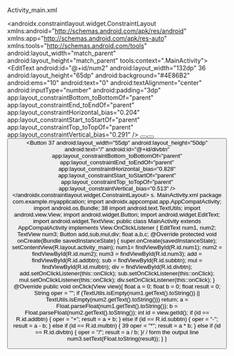 Activity_main.xml

<?xml version="1.0" encoding="utf-8"?>
<androidx.constraintlayout.widget.ConstraintLayout
xmlns:android="http://schemas.android.com/apk/res/android"
xmlns:app="http://schemas.android.com/apk/res-auto"
xmlns:tools="http://schemas.android.com/tools"
android:layout_width="match_parent"
android:layout_height="match_parent"
tools:context=".MainActivity">
<TextView
android:layout_width="wrap_content"
android:layout_height="wrap_content"
android:text="Simple calculator"
android:textAllCaps="true"
android:textFontWeight="900"
android:fontFamily="sans-serif-black"
android:textSize="24sp"
android:textColor="#f00000"
app:layout_constraintBottom_toBottomOf="parent"
app:layout_constraintEnd_toEndOf="parent"
app:layout_constraintStart_toStartOf="parent"
app:layout_constraintTop_toTopOf="parent"
app:layout_constraintVertical_bias="0.05" />
<EditText
android:id="@+id/num1"
android:layout_width="129dp"
android:layout_height="60dp"
android:background="#4E86B2"
android:ems="10"
android:textAlignment="center"
android:text="0"
android:inputType="number"
android:padding="3dp"
app:layout_constraintBottom_toBottomOf="parent"
app:layout_constraintEnd_toEndOf="parent"
app:layout_constraintHorizontal_bias="0.812"
app:layout_constraintStart_toStartOf="parent"
app:layout_constraintTop_toTopOf="parent"
app:layout_constraintVertical_bias="0.291" />
<EditText
android:id="@+id/num2"
android:layout_width="132dp"
36
android:layout_height="65dp"
android:background="#4E86B2"
android:ems="10"
android:text="0"
android:textAlignment="center"
android:inputType="number"
android:padding="3dp"
app:layout_constraintBottom_toBottomOf="parent"
app:layout_constraintEnd_toEndOf="parent"
app:layout_constraintHorizontal_bias="0.204"
app:layout_constraintStart_toStartOf="parent"
app:layout_constraintTop_toTopOf="parent"
app:layout_constraintVertical_bias="0.291" />
<Button
android:layout_width="55dp"
android:layout_height="50dp"
android:text="+"
app:layout_constraintBottom_toBottomOf="parent"
app:layout_constraintEnd_toEndOf="parent"
app:layout_constraintHorizontal_bias="0.238"
app:layout_constraintStart_toStartOf="parent"
app:layout_constraintTop_toTopOf="parent"
app:layout_constraintVertical_bias="0.513"
android:id="@+id/addbtn"/>
<Button
android:layout_width="55dp"
android:layout_height="50dp"
android:text="-"
android:id="@+id/subbtn"
app:layout_constraintBottom_toBottomOf="parent"
app:layout_constraintEnd_toEndOf="parent"
app:layout_constraintHorizontal_bias="0.441"
app:layout_constraintStart_toStartOf="parent"
app:layout_constraintTop_toTopOf="parent"
app:layout_constraintVertical_bias="0.513" />
<Button
android:layout_width="55dp"
android:layout_height="50dp"
android:text="*"
android:id="@+id/mulbtn"
app:layout_constraintBottom_toBottomOf="parent"
app:layout_constraintEnd_toEndOf="parent"
app:layout_constraintHorizontal_bias="0.643"
app:layout_constraintStart_toStartOf="parent"
app:layout_constraintTop_toTopOf="parent"
app:layout_constraintVertical_bias="0.513" />
<Button
37
android:layout_width="55dp"
android:layout_height="50dp"
android:text="/"
android:id="@+id/divbtn"
app:layout_constraintBottom_toBottomOf="parent"
app:layout_constraintEnd_toEndOf="parent"
app:layout_constraintHorizontal_bias="0.828"
app:layout_constraintStart_toStartOf="parent"
app:layout_constraintTop_toTopOf="parent"
app:layout_constraintVertical_bias="0.513" />
<TextView
android:id="@+id/num3"
android:layout_width="54dp"
android:layout_height="46dp"
android:background="#7AA3C4"
android:padding="8dp"
android:text="0"
android:textSize="20sp"
android:textAlignment="center"
android:gravity="center"
app:layout_constraintBottom_toBottomOf="parent"
app:layout_constraintEnd_toEndOf="parent"
app:layout_constraintStart_toStartOf="parent"
app:layout_constraintTop_toTopOf="parent"
app:layout_constraintVertical_bias="0.792" />
<TextView
android:layout_width="wrap_content"
android:layout_height="wrap_content"
android:text="The calculated answer is"
android:textSize="18sp"
android:fontFamily="sans-serif-black"
app:layout_constraintBottom_toBottomOf="parent"
app:layout_constraintEnd_toEndOf="parent"
app:layout_constraintHorizontal_bias="0.503"
app:layout_constraintStart_toStartOf="parent"
app:layout_constraintTop_toTopOf="parent"
app:layout_constraintVertical_bias="0.714" />
</androidx.constraintlayout.widget.ConstraintLayout>
s. MainActivity.xml
package com.example.myapplication;
import androidx.appcompat.app.AppCompatActivity;
import android.os.Bundle;
38
import android.text.TextUtils;
import android.view.View;
import android.widget.Button;
import android.widget.EditText;
import android.widget.TextView;
public class MainActivity extends AppCompatActivity implements
View.OnClickListener {
EditText num1, num2;
TextView num3;
Button add,sub,mul,div;
float a,b,c;
@Override
protected void onCreate(Bundle savedInstanceState) {
super.onCreate(savedInstanceState);
setContentView(R.layout.activity_main);
num1= findViewById(R.id.num1);
num2 = findViewById(R.id.num2);
num3 = findViewById(R.id.num3);
add = findViewById(R.id.addbtn);
sub = findViewById(R.id.subbtn);
mul = findViewById(R.id.mulbtn);
div = findViewById(R.id.divbtn);
add.setOnClickListener(this::onClick);
sub.setOnClickListener(this::onClick);
mul.setOnClickListener(this::onClick);
div.setOnClickListener(this::onClick);
}
@Override
public void onClick(View view){
float a = 0;
float b = 0;
float result = 0;
String oper = "";
if (TextUtils.isEmpty(num1.getText().toString()) ||
TextUtils.isEmpty(num2.getText().toString()))
return;
a = Float.parseFloat(num1.getText().toString());
b = Float.parseFloat(num2.getText().toString());
int id = view.getId();
if (id == R.id.addbtn) {
oper = "+";
result = a + b;
} else if (id == R.id.subbtn) {
oper = "-";
result = a - b;
} else if (id == R.id.mulbtn) {
39
oper = "*";
result = a * b;
} else if (id == R.id.divbtn) {
oper = "/";
result = a / b;
}/
/ form the output line
num3.setText(Float.toString(result));
}
}

